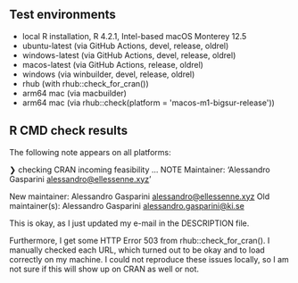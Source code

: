 ## Test environments

* local R installation, R 4.2.1, Intel-based macOS Monterey 12.5
* ubuntu-latest (via GitHub Actions, devel, release, oldrel)
* windows-latest (via GitHub Actions, devel, release, oldrel)
* macos-latest (via GitHub Actions, release, oldrel)
* windows (via winbuilder, devel, release, oldrel)
* rhub (with rhub::check_for_cran())
* arm64 mac (via macbuilder)
* arm64 mac (via rhub::check(platform = 'macos-m1-bigsur-release'))

## R CMD check results

The following note appears on all platforms:

❯ checking CRAN incoming feasibility ... NOTE
  Maintainer: ‘Alessandro Gasparini <alessandro@ellessenne.xyz>’
  
  New maintainer:
    Alessandro Gasparini <alessandro@ellessenne.xyz>
  Old maintainer(s):
    Alessandro Gasparini <alessandro.gasparini@ki.se>

This is okay, as I just updated my e-mail in the DESCRIPTION file.

Furthermore, I get some HTTP Error 503 from rhub::check_for_cran().
I manually checked each URL, which turned out to be okay and to load correctly on my machine.
I could not reproduce these issues locally, so I am not sure if this will show up on CRAN as well or not.
